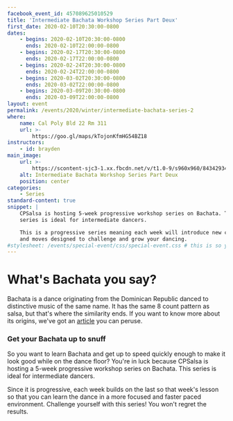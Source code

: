 ```yaml
---
facebook_event_id: 457089625010529
title: 'Intermediate Bachata Workshop Series Part Deux'
first_date: 2020-02-10T20:30:00-0800
dates:
    - begins: 2020-02-10T20:30:00-0800
      ends: 2020-02-10T22:00:00-0800
    - begins: 2020-02-17T20:30:00-0800
      ends: 2020-02-17T22:00:00-0800
    - begins: 2020-02-24T20:30:00-0800
      ends: 2020-02-24T22:00:00-0800
    - begins: 2020-03-02T20:30:00-0800
      ends: 2020-03-02T22:00:00-0800
    - begins: 2020-03-09T20:30:00-0800
      ends: 2020-03-09T22:00:00-0800
layout: event
permalink: /events/2020/winter/intermediate-bachata-series-2
where:
    name: Cal Poly Bld 22 Rm 311
    url: >-
        https://goo.gl/maps/kTojonKfmHG54BZ18
instructors:
    - id: brayden
main_image:
    url: >-
        https://scontent-sjc3-1.xx.fbcdn.net/v/t1.0-9/s960x960/84342934_10158227771898000_8866494919238221824_o.jpg?_nc_cat=106&_nc_ohc=ZCwG3A3dzKEAX8d62rQ&_nc_ht=scontent-sjc3-1.xx&oh=8619cee0c8a54dd40abf26042bff4b6d&oe=5ECBA248
    alt: Intermediate Bachata Workshop Series Part Deux
    position: center
categories:
    - Series
standard-content: true
snippet: |
    CPSalsa is hosting 5-week progressive workshop series on Bachata. This
    series is ideal for intermediate dancers.

    This is a progressive series meaning each week will introduce new concepts
    and moves designed to challenge and grow your dancing.
#stylesheet: /events/special-event/css/special-event.css # this is so you can create your own special stylesheet for the event page
---
```


# What's Bachata you say?
Bachata is a dance originating from the Dominican Republic danced to distinctive
music of the same name. It has the same 8 count pattern as salsa, but that's
where the similarity ends. If you want to know more about its origins, we've
got an [article](/archives/til-tuesday-bachata-origins) you can peruse.

### Get your Bachata up to snuff
So you want to learn Bachata and get up to speed quickly enough to make it look
good while on the dance floor? You're in luck because CPSalsa is hosting a
5-week progressive workshop series on Bachata. This series is ideal for
intermediate dancers.

Since it is progressive, each week builds on the last so that week's lesson so
that you can learn the dance in a more focused and faster paced environment.
Challenge yourself with this series! You won't regret the results.
